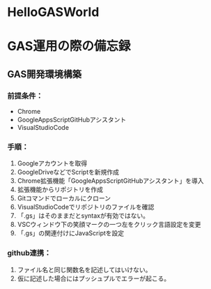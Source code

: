 # HelloGASWorld
# GAS運用の際の備忘録

## GAS開発環境構築
### 前提条件：
- Chrome
- GoogleAppsScriptGitHubアシスタント
- VisualStudioCode
### 手順：
1. Googleアカウントを取得
1. GoogleDriveなどでScriptを新規作成
1. Chrome拡張機能「GoogleAppsScriptGitHubアシスタント」を導入
1. 拡張機能からリポジトリを作成
1. Gitコマンドでローカルにクローン
1. VisualStudioCodeでリポジトリのファイルを確認
1. 「.gs」はそのままだとsyntaxが有効ではない。
1. VSCウィンドウ下の笑顔マークの一つ左をクリック言語設定を変更
1. 「.gs」の関連付けにJavaScriptを設定
### github連携：
1. ファイル名と同じ関数名を記述してはいけない。
1. 仮に記述した場合にはプッシュプルでエラーが起こる。
